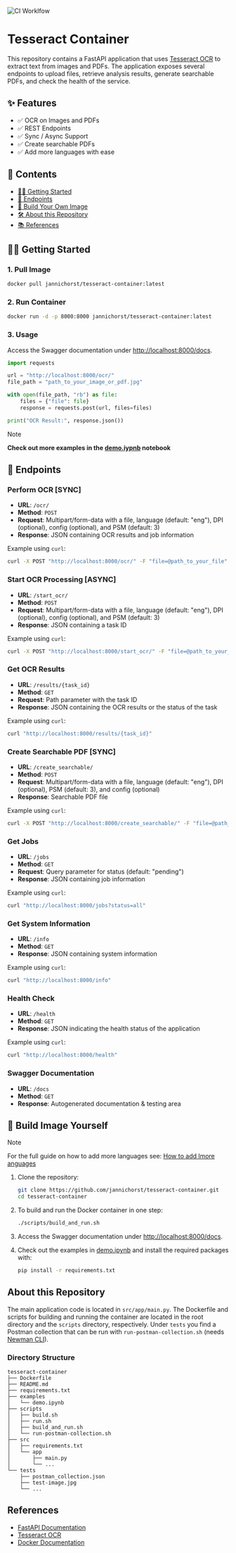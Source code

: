 ![CI Worklfow](https://github.com/jannichorst/tesseract-container/actions/workflows/ci.yml/badge.svg)

# Tesseract Container

This repository contains a FastAPI application that uses [Tesseract OCR](https://github.com/tesseract-ocr/tesseract) to extract text from images and PDFs. The application exposes several endpoints to upload files, retrieve analysis results, generate searchable PDFs, and check the health of the service.

## ✨ Features
- ✅ OCR on Images and PDFs
- ✅ REST Endpoints
- ✅ Sync / Async Support
- ✅ Create searchable PDFs
- ✅ Add more languages with ease

## 📖 Contents
- [👩‍💻 Getting Started](#getting-started)
- [🔗 Endpoints](#endpoints)
- [🐳 Build Your Own Image](#build-image)
- [🛠️ About this Repository](#about)
- [📚 References](#references)

 <a name="getting-started"/> 

## 👩‍💻 Getting Started

### 1. Pull Image
```sh
docker pull jannichorst/tesseract-container:latest
```

### 2. Run Container
```sh
docker run -d -p 8000:8000 jannichorst/tesseract-container:latest
```

### 3. Usage
Access the Swagger documentation under [http://localhost:8000/docs](http://localhost:8000/docs).

```python
import requests

url = "http://localhost:8000/ocr/"
file_path = "path_to_your_image_or_pdf.jpg"

with open(file_path, "rb") as file:
    files = {"file": file}
    response = requests.post(url, files=files)

print("OCR Result:", response.json())
```

> [!NOTE]
> **Check out more examples in the [demo.iypnb](examples/demo.ipynb) notebook**

 <a name="endpoints"/> 

## 🔗 Endpoints

### Perform OCR [SYNC]

- **URL**: `/ocr/`
- **Method**: `POST`
- **Request**: Multipart/form-data with a file, language (default: "eng"), DPI (optional), config (optional), and PSM (default: 3)
- **Response**: JSON containing OCR results and job information

Example using `curl`:

```sh
curl -X POST "http://localhost:8000/ocr/" -F "file=@path_to_your_file"
```

### Start OCR Processing [ASYNC]

- **URL**: `/start_ocr/`
- **Method**: `POST`
- **Request**: Multipart/form-data with a file, language (default: "eng"), DPI (optional), config (optional), and PSM (default: 3)
- **Response**: JSON containing a task ID

Example using `curl`:

```sh
curl -X POST "http://localhost:8000/start_ocr/" -F "file=@path_to_your_file"
```

### Get OCR Results

- **URL**: `/results/{task_id}`
- **Method**: `GET`
- **Request**: Path parameter with the task ID
- **Response**: JSON containing the OCR results or the status of the task

Example using `curl`:

```sh
curl "http://localhost:8000/results/{task_id}"
```

### Create Searchable PDF [SYNC]

- **URL**: `/create_searchable/`
- **Method**: `POST`
- **Request**: Multipart/form-data with a file, language (default: "eng"), DPI (optional), PSM (default: 3), and config (optional)
- **Response**: Searchable PDF file

Example using `curl`:

```sh
curl -X POST "http://localhost:8000/create_searchable/" -F "file=@path_to_your_file" --output output_ocr.pdf
```

### Get Jobs

- **URL**: `/jobs`
- **Method**: `GET`
- **Request**: Query parameter for status (default: "pending")
- **Response**: JSON containing job information

Example using `curl`:

```sh
curl "http://localhost:8000/jobs?status=all"
```

### Get System Information

- **URL**: `/info`
- **Method**: `GET`
- **Response**: JSON containing system information

Example using `curl`:

```sh
curl "http://localhost:8000/info"
```

### Health Check

- **URL**: `/health`
- **Method**: `GET`
- **Response**: JSON indicating the health status of the application

Example using `curl`:

```sh
curl "http://localhost:8000/health"
```

### Swagger Documentation

- **URL**: `/docs`
- **Method**: `GET`
- **Response**: Autogenerated documentation & testing area

 <a name="build-image"/> 

## 🐳 Build Image Yourself
>[!NOTE]
>For the full guide on how to add more languages see: [How to add lmore anguages](docs/Install-different-language.md)

1. Clone the repository:

    ```sh
    git clone https://github.com/jannichorst/tesseract-container.git
    cd tesseract-container
    ```

2. To build and run the Docker container in one step:

    ```sh
    ./scripts/build_and_run.sh
    ```

3. Access the Swagger documentation under [http://localhost:8000/docs](http://localhost:8000/docs).

4. Check out the examples in [demo.ipynb](demo.ipynb) and install the required packages with:

    ```sh
    pip install -r requirements.txt
    ```

 <a name="about"/> 

## About this Repository

The main application code is located in `src/app/main.py`. The Dockerfile and scripts for building and running the container are located in the root directory and the `scripts` directory, respectively. Under `tests` you find a Postman collection that can be run with `run-postman-collection.sh` (needs [Newman CLI](https://github.com/postmanlabs/newman)). 

### Directory Structure

```
tesseract-container
├── Dockerfile
├── README.md
├── requirements.txt
├── examples
│   └── demo.ipynb
├── scripts
│   ├── build.sh
│   ├── run.sh
│   ├── build_and_run.sh
│   └── run-postman-collection.sh
├── src
│   ├── requirements.txt
│   └── app
│       ├── main.py
│       └── ...
└── tests
    ├── postman_collection.json
    ├── test-image.jpg
    └── ...
```
 <a name="references"/> 

## References

- [FastAPI Documentation](https://fastapi.tiangolo.com/)
- [Tesseract OCR](https://github.com/tesseract-ocr/tesseract)
- [Docker Documentation](https://docs.docker.com/)
